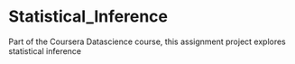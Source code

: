 # Statistical_Inference
Part of the Coursera Datascience course, this assignment project explores statistical inference
